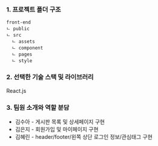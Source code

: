 ### 1. 프로젝트 폴더 구조

```
front-end
ㄴ public
ㄴ src
  ㄴ assets
  ㄴ component
  ㄴ pages
  ㄴ style
```

### 2. 선택한 기술 스택 및 라이브러리

React.js

### 3. 팀원 소개와 역할 분담

- 김수아 - 게시판 목록 및 상세페이지 구현
- 김은지 - 회원가입 및 마이페이지 구현
- 김혜린 - header/footer/왼쪽 상단 로그인 정보/관심태그 구현
